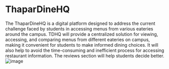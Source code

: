 # ThaparDineHQ
The ThaparDineHQ is a digital platform designed to address the current challenge faced by students in accessing menus from various eateries around the campus. TDHQ will provide a centralized solution for viewing, accessing, and comparing menus from different eateries on campus, making it convenient for students to make informed dining choices. It will also help to avoid the time-consuming and inefficient process for accessing restaurant information. The reviews section will help students decide better.
![image](https://github.com/VaaniDang/ThaparDineHQ/assets/100473266/4326b5ab-3546-4b51-bc91-91f7982f0828)

